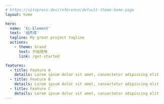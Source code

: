 ```yaml
---
# https://vitepress.dev/reference/default-theme-home-page
layout: home

hero:
  name: 'Xc-Element'
  text: '组件库'
  tagline: My great project tagline
  actions:
    - theme: brand
      text: 开始使用
      link: /get-started

features:
  - title: Feature A
    details: Lorem ipsum dolor sit amet, consectetur adipiscing elit
  - title: Feature B
    details: Lorem ipsum dolor sit amet, consectetur adipiscing elit
  - title: Feature C
    details: Lorem ipsum dolor sit amet, consectetur adipiscing elit
---
```

